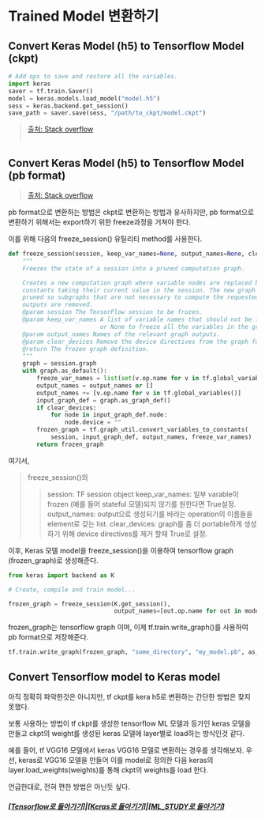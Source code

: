 # Trained Model 변환하기

## Convert Keras Model (h5) to Tensorflow Model (ckpt)

```python
# Add ops to save and restore all the variables.
import keras
saver = tf.train.Saver()
model = keras.models.load_model("model.h5")
sess = keras.backend.get_session()
save_path = saver.save(sess, "/path/to_ckpt/model.ckpt")
```

> [출처: Stack overflow](https://github.com/keras-team/keras/issues/9040) <br><br>

## Convert Keras Model (h5) to Tensorflow Model (pb format)

> [출처: Stack overflow](https://stackoverflow.com/questions/45466020/how-to-export-keras-h5-to-tensorflow-pb)

pb format으로 변환하는 방법은 ckpt로 변환하는 방법과 유사하지만,
pb format으로 변환하기 위해서는 export하기 위한 freeze과정을 거쳐야 한다.

이를 위해 다음의 freeze_session() 유틸리티 method를 사용한다.

```python
def freeze_session(session, keep_var_names=None, output_names=None, clear_devices=True):
    """
    Freezes the state of a session into a pruned computation graph.

    Creates a new computation graph where variable nodes are replaced by
    constants taking their current value in the session. The new graph will be
    pruned so subgraphs that are not necessary to compute the requested
    outputs are removed.
    @param session The TensorFlow session to be frozen.
    @param keep_var_names A list of variable names that should not be frozen,
                          or None to freeze all the variables in the graph.
    @param output_names Names of the relevant graph outputs.
    @param clear_devices Remove the device directives from the graph for better portability.
    @return The frozen graph definition.
    """
    graph = session.graph
    with graph.as_default():
        freeze_var_names = list(set(v.op.name for v in tf.global_variables()).difference(keep_var_names or []))
        output_names = output_names or []
        output_names += [v.op.name for v in tf.global_variables()]
        input_graph_def = graph.as_graph_def()
        if clear_devices:
            for node in input_graph_def.node:
                node.device = ""
        frozen_graph = tf.graph_util.convert_variables_to_constants(
            session, input_graph_def, output_names, freeze_var_names)
        return frozen_graph
```

여기서,

> freeze_session()의
>
> > session: TF session object
> > keep_var_names: 일부 varable이 frozen (예를 들어 stateful 모델)되지 않기를 원한다면 True설정.
> > output_names: output으로 생성되기를 바라는 operation의 이름들을 element로 갖는 list.
> > clear_devices: graph를 좀 더 portable하게 생성하기 위해 device directives를 제거 할때 True로 설정.

이후, Keras 모델 model을 freeze_session()을 이용하여 tensorflow graph (frozen_graph)로 생성해준다.

```python
from keras import backend as K

# Create, compile and train model...

frozen_graph = freeze_session(K.get_session(),
                              output_names=[out.op.name for out in model.outputs])
```

frozen_graph는 tensorflow graph 이며,
이제 tf.train.write_graph()를 사용하여 pb format으로 저장해준다.

```python
tf.train.write_graph(frozen_graph, "some_directory", "my_model.pb", as_text=False)
```

## Convert Tensorflow model to Keras model

아직 정확히 파악한것은 아니지만,
tf ckpt를 kera h5로 변환하는 간단한 방법은 찾지 못했다.

보통 사용하는 방법이
tf ckpt를 생성한 tensorflow ML 모델과 등가인 keras 모델을 만들고
ckpt의 weight를 생성된 keras 모델에 layer별로 load하는 방식인것 같다.

예를 들어,
tf VGG16 모델에서 keras VGG16 모델로 변환하는 경우를 생각해보자.
우선, keras로 VGG16 모델을 만들어
이를 model로 정의한 다음
keras의 layer.load_weights(weights)를 통해 ckpt의 weights를 load 한다.

언급한대로, 전혀 편한 방법은 아닌듯 싶다.

##### [[Tensorflow로 돌아가기]](https://github.com/elemag1414/ML_STUDY/tree/master/Tensorflow)|[[Keras로 돌아기기]](https://github.com/elemag1414/Keras)|[[ML_STUDY로 돌아기기]](https://github.com/elemag1414/ML_STUDY)

